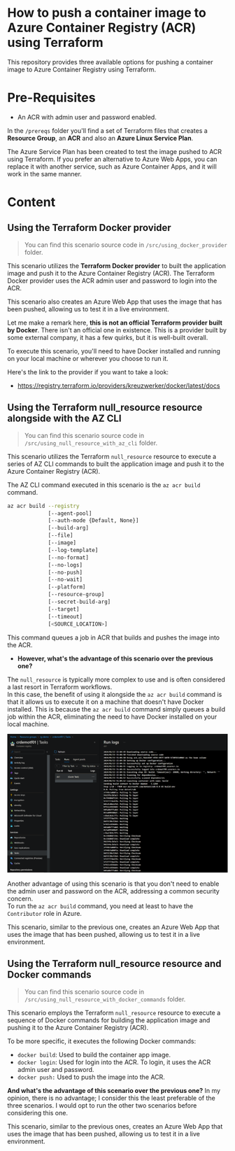 # How to push a container image to Azure Container Registry (ACR) using Terraform

This repository provides three available options for pushing a container image to Azure Container Registry using Terraform.

# **Pre-Requisites**

- An ACR with admin user and password enabled.

In the ``/prereqs`` folder you'll find a set of Terraform files that creates a **Resource Group**, an **ACR** and also an **Azure Linux Service Plan**.

The Azure Service Plan has been created to test the image pushed to ACR using Terraform. If you prefer an alternative to Azure Web Apps, you can replace it with another service, such as Azure Container Apps, and it will work in the same manner.

# **Content**

## **Using the Terraform Docker provider**

> You can find this scenario source code in ``/src/using_docker_provider`` folder.

This scenario utilizes the **Terraform Docker provider** to built the application image and push it to the Azure Container Registry (ACR). The Terraform Docker provider uses the ACR admin user and password to login into the ACR.

This scenario also creates an Azure Web App that uses the image that has been pushed, allowing us to test it in a live environment.

Let me make a remark here, **this is not an official Terraform provider built by Docker**. There isn't an official one in existence. This is a provider built by some external company, it has a few quirks, but it is well-built overall.    

To execute this scenario, you'll need to have Docker installed and running on your local machine or wherever you choose to run it.

Here's the link to the provider if you want to take a look: 

- https://registry.terraform.io/providers/kreuzwerker/docker/latest/docs


## **Using the Terraform null_resource resource alongside with the AZ CLI**

> You can find this scenario source code in ``/src/using_null_resource_with_az_cli`` folder.

This scenario utilizes the Terraform ``null_resource`` resource to execute a series of AZ CLI commands to built the application image and push it to the Azure Container Registry (ACR). 

The AZ CLI command executed in this scenario is the ``az acr build`` command.
```bash
az acr build --registry
             [--agent-pool]
             [--auth-mode {Default, None}]
             [--build-arg]
             [--file]
             [--image]
             [--log-template]
             [--no-format]
             [--no-logs]
             [--no-push]
             [--no-wait]
             [--platform]
             [--resource-group]
             [--secret-build-arg]
             [--target]
             [--timeout]
             [<SOURCE_LOCATION>]

```

This command queues a job in ACR that builds and pushes the image into the ACR.

- **However, what's the advantage of this scenario over the previous one?**

The ``null_resource`` is typically more complex to use and is often considered a last resort in Terraform workflows.    
In this case, the benefit of using it alongside the ``az acr build`` command is that it allows us to execute it on a machine that doesn't have Docker installed. This is because the ``az acr build`` command simply queues a build job within the ACR, eliminating the need to have Docker installed on your local machine.

![az-acr-build-command-example](https://raw.githubusercontent.com/karlospn/how-to-push-a-container-image-into-acr-using-terraform/main/docs/terraform-push-app-az-acr-build-command.png)

Another advantage of using this scenario is that you don't need to enable the admin user and password on the ACR, addressing a common security concern.     
To run the ``az acr build`` command, you need at least to have the ``Contributor`` role in Azure.

This scenario, similar to the previous one, creates an Azure Web App that uses the image that has been pushed, allowing us to test it in a live environment.

## **Using the Terraform null_resource resource and Docker commands**

> You can find this scenario source code in ``/src/using_null_resource_with_docker_commands`` folder.

This scenario employs the Terraform ``null_resource`` resource to execute a sequence of Docker commands for building the application image and pushing it to the Azure Container Registry (ACR).

To be more specific, it executes the following Docker commands:

- ``docker build``: Used to build the container app image.
- ``docker login``: Used for login into the ACR. To login, it uses the ACR admin user and password.
- ``docker push:`` Used to push the image into the ACR.

**And what's the advantage of this scenario over the previous one?** In my opinion, there is no advantage; I consider this the least preferable of the three scenarios. I would opt to run the other two scenarios before considering this one.

This scenario, similar to the previous ones, creates an Azure Web App that uses the image that has been pushed, allowing us to test it in a live environment.
